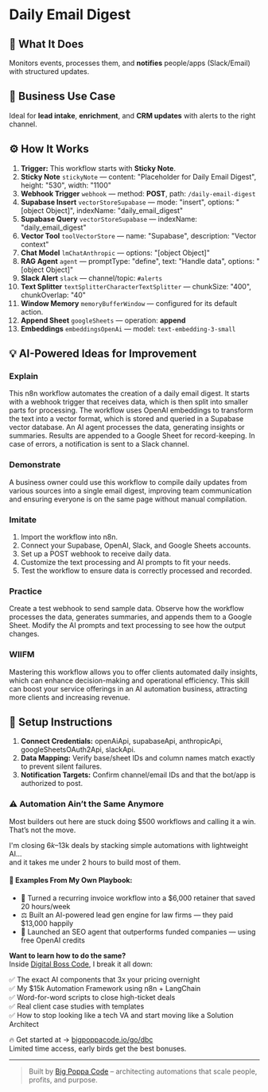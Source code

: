 # Daily Email Digest
  ## 🚀 What It Does
  Monitors events, processes them, and **notifies** people/apps (Slack/Email) with structured updates.
  
  ## 💼 Business Use Case
  Ideal for **lead intake**, **enrichment**, and **CRM updates** with alerts to the right channel.
  
  ## ⚙️ How It Works
  1. **Trigger:** This workflow starts with **Sticky Note**.
  2. **Sticky Note** `stickyNote` — content: "Placeholder for Daily Email Digest", height: "530", width: "1100"
3. **Webhook Trigger** `webhook` — method: **POST**, path: `/daily-email-digest`
4. **Supabase Insert** `vectorStoreSupabase` — mode: "insert", options: "[object Object]", indexName: "daily_email_digest"
5. **Supabase Query** `vectorStoreSupabase` — indexName: "daily_email_digest"
6. **Vector Tool** `toolVectorStore` — name: "Supabase", description: "Vector context"
7. **Chat Model** `lmChatAnthropic` — options: "[object Object]"
8. **RAG Agent** `agent` — promptType: "define", text: "Handle data", options: "[object Object]"
9. **Slack Alert** `slack` — channel/topic: `#alerts`
10. **Text Splitter** `textSplitterCharacterTextSplitter` — chunkSize: "400", chunkOverlap: "40"
11. **Window Memory** `memoryBufferWindow` — configured for its default action.
12. **Append Sheet** `googleSheets` — operation: **append**
13. **Embeddings** `embeddingsOpenAi` — model: `text-embedding-3-small`
  
  ## 💡 AI-Powered Ideas for Improvement
  ### Explain
This n8n workflow automates the creation of a daily email digest. It starts with a webhook trigger that receives data, which is then split into smaller parts for processing. The workflow uses OpenAI embeddings to transform the text into a vector format, which is stored and queried in a Supabase vector database. An AI agent processes the data, generating insights or summaries. Results are appended to a Google Sheet for record-keeping. In case of errors, a notification is sent to a Slack channel.

### Demonstrate
A business owner could use this workflow to compile daily updates from various sources into a single email digest, improving team communication and ensuring everyone is on the same page without manual compilation.

### Imitate
1. Import the workflow into n8n.
2. Connect your Supabase, OpenAI, Slack, and Google Sheets accounts.
3. Set up a POST webhook to receive daily data.
4. Customize the text processing and AI prompts to fit your needs.
5. Test the workflow to ensure data is correctly processed and recorded.

### Practice
Create a test webhook to send sample data. Observe how the workflow processes the data, generates summaries, and appends them to a Google Sheet. Modify the AI prompts and text processing to see how the output changes.

### WIIFM
Mastering this workflow allows you to offer clients automated daily insights, which can enhance decision-making and operational efficiency. This skill can boost your service offerings in an AI automation business, attracting more clients and increasing revenue.
  
  ## 🔧 Setup Instructions
  1. **Connect Credentials:** openAiApi, supabaseApi, anthropicApi, googleSheetsOAuth2Api, slackApi.
2. **Data Mapping:** Verify base/sheet IDs and column names match exactly to prevent silent failures.
3. **Notification Targets:** Confirm channel/email IDs and that the bot/app is authorized to post.
  
### ⚠️ Automation Ain’t the Same Anymore

Most builders out here are stuck doing $500 workflows and calling it a win.  
That’s not the move.  

I'm closing $6k–$13k deals by stacking simple automations with lightweight AI...  
and it takes me under 2 hours to build most of them.

#### 🧠 Examples From My Own Playbook:
- 🔁 Turned a recurring invoice workflow into a $6,000 retainer that saved 20 hours/week  
- ⚖️ Built an AI-powered lead gen engine for law firms — they paid $13,000 happily  
- 🚀 Launched an SEO agent that outperforms funded companies — using free OpenAI credits  

**Want to learn how to do the same?**  
Inside [Digital Boss Code](https://bigpoppacode.io/go/dbc), I break it all down:

✅ The exact AI components that 3x your pricing overnight  
✅ My $15k Automation Framework using n8n + LangChain  
✅ Word-for-word scripts to close high-ticket deals  
✅ Real client case studies with templates  
✅ How to stop looking like a tech VA and start moving like a Solution Architect  

🔥 Get started at → [bigpoppacode.io/go/dbc](https://bigpoppacode.io/go/dbc)  
Limited time access, early birds get the best bonuses.

---
> Built by [Big Poppa Code](https://bigpoppacode.io) – architecting automations that scale people, profits, and purpose.
  